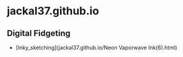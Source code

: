 # jackal37.github.io

## Digital Fidgeting
- [Inky_sketching](jackal37.github.io/Neon Vaporwave Ink(6).html)
